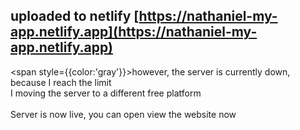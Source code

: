 ## uploaded to netlify [https://nathaniel-my-app.netlify.app](https://nathaniel-my-app.netlify.app)
 
<span style={{color:'gray'}}>however, the server is currently down, because I reach the limit
<br>I moving the server to a different free platform </span>
<br>
<br>
Server is now live, you can open view the website now
